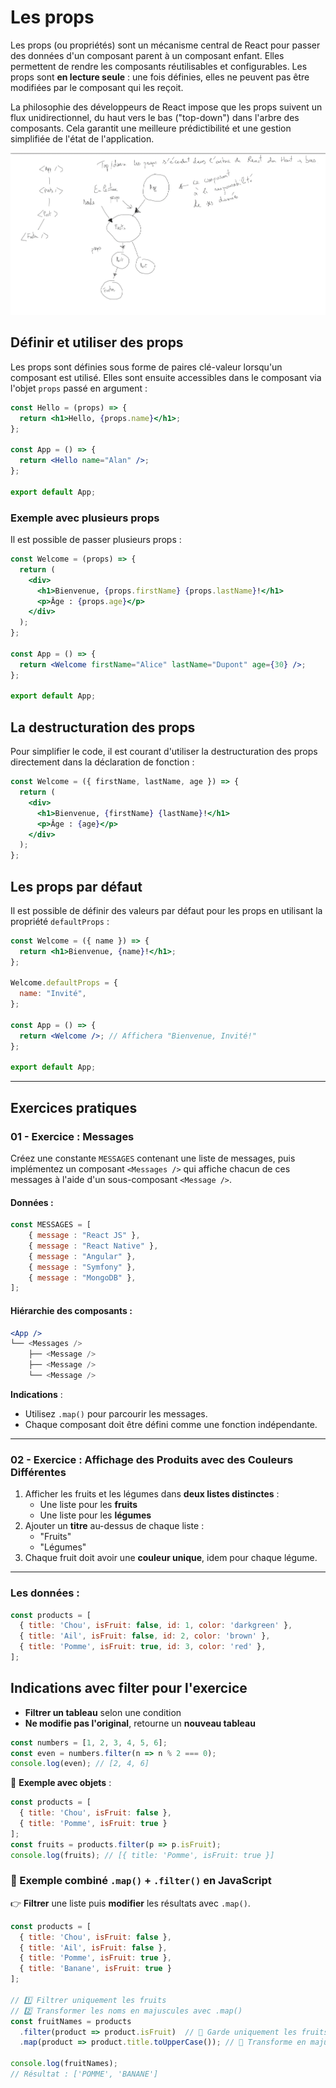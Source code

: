 # Les props

Les props (ou propriétés) sont un mécanisme central de React pour passer des données d'un composant parent à un composant enfant. Elles permettent de rendre les composants réutilisables et configurables. Les props sont **en lecture seule** : une fois définies, elles ne peuvent pas être modifiées par le composant qui les reçoit.

La philosophie des développeurs de React impose que les props suivent un flux unidirectionnel, du haut vers le bas ("top-down") dans l'arbre des composants. Cela garantit une meilleure prédictibilité et une gestion simplifiée de l'état de l'application.

![props top/down](./images/props.png)

## Définir et utiliser des props

Les props sont définies sous forme de paires clé-valeur lorsqu'un composant est utilisé. Elles sont ensuite accessibles dans le composant via l'objet `props` passé en argument :

```jsx
const Hello = (props) => {
  return <h1>Hello, {props.name}</h1>;
};

const App = () => {
  return <Hello name="Alan" />;
};

export default App;
```

### Exemple avec plusieurs props

Il est possible de passer plusieurs props :

```jsx
const Welcome = (props) => {
  return (
    <div>
      <h1>Bienvenue, {props.firstName} {props.lastName}!</h1>
      <p>Âge : {props.age}</p>
    </div>
  );
};

const App = () => {
  return <Welcome firstName="Alice" lastName="Dupont" age={30} />;
};

export default App;
```

## La destructuration des props

Pour simplifier le code, il est courant d'utiliser la destructuration des props directement dans la déclaration de fonction :

```jsx
const Welcome = ({ firstName, lastName, age }) => {
  return (
    <div>
      <h1>Bienvenue, {firstName} {lastName}!</h1>
      <p>Âge : {age}</p>
    </div>
  );
};
```

## Les props par défaut

Il est possible de définir des valeurs par défaut pour les props en utilisant la propriété `defaultProps` :

```jsx
const Welcome = ({ name }) => {
  return <h1>Bienvenue, {name}!</h1>;
};

Welcome.defaultProps = {
  name: "Invité",
};

const App = () => {
  return <Welcome />; // Affichera "Bienvenue, Invité!"
};

export default App;
```

---

## Exercices pratiques

### 01 - Exercice : Messages

Créez une constante `MESSAGES` contenant une liste de messages, puis implémentez un composant `<Messages />` qui affiche chacun de ces messages à l'aide d'un sous-composant `<Message />`.

#### Données :

```js
const MESSAGES = [
    { message : "React JS" },
    { message : "React Native" },
    { message : "Angular" },
    { message : "Symfony" },
    { message : "MongoDB" },
];
```

#### Hiérarchie des composants :

```jsx
<App />
└── <Messages />
    ├── <Message />
    ├── <Message />
    └── <Message />
```

**Indications** :
- Utilisez `.map()` pour parcourir les messages.
- Chaque composant doit être défini comme une fonction indépendante.

---

### **02 - Exercice : Affichage des Produits avec des Couleurs Différentes**  

1. Afficher les fruits et les légumes dans **deux listes distinctes** :  
   - Une liste pour les **fruits**  
   - Une liste pour les **légumes**  
2. Ajouter un **titre** au-dessus de chaque liste :  
   - "Fruits"  
   - "Légumes"  
3. Chaque fruit doit avoir une **couleur unique**, idem pour chaque légume.  

---

### **Les données :**  

```jsx
const products = [
  { title: 'Chou', isFruit: false, id: 1, color: 'darkgreen' },
  { title: 'Ail', isFruit: false, id: 2, color: 'brown' },
  { title: 'Pomme', isFruit: true, id: 3, color: 'red' },
];
```

## Indications avec filter pour l'exercice

- **Filtrer un tableau** selon une condition  
- **Ne modifie pas l'original**, retourne un **nouveau tableau**  

```js
const numbers = [1, 2, 3, 4, 5, 6];
const even = numbers.filter(n => n % 2 === 0);
console.log(even); // [2, 4, 6]
```

🔹 **Exemple avec objets** :  
```js
const products = [
  { title: 'Chou', isFruit: false },
  { title: 'Pomme', isFruit: true }
];
const fruits = products.filter(p => p.isFruit);
console.log(fruits); // [{ title: 'Pomme', isFruit: true }]
```

### **🌟 Exemple combiné `.map()` + `.filter()` en JavaScript**  

👉 **Filtrer** une liste puis **modifier** les résultats avec `.map()`.  

```js
const products = [
  { title: 'Chou', isFruit: false },
  { title: 'Ail', isFruit: false },
  { title: 'Pomme', isFruit: true },
  { title: 'Banane', isFruit: true }
];

// 1️⃣ Filtrer uniquement les fruits
// 2️⃣ Transformer les noms en majuscules avec .map()
const fruitNames = products
  .filter(product => product.isFruit)  // 🔹 Garde uniquement les fruits
  .map(product => product.title.toUpperCase()); // 🔹 Transforme en majuscules

console.log(fruitNames); 
// Résultat : ['POMME', 'BANANE']
```

